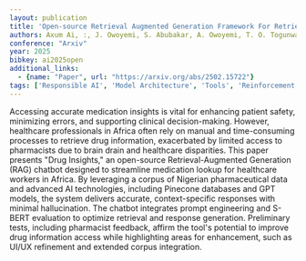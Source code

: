```yaml
---
layout: publication
title: 'Open-source Retrieval Augmented Generation Framework For Retrieving Accurate Medication Insights From Formularies For African Healthcare Workers'
authors: Axum Ai, :, J. Owoyemi, S. Abubakar, A. Owoyemi, T. O. Togunwa, F. C. Madubuko, S. Oyatoye, Z. Oyetolu, K. Akyea, A. O. Mohammed, A. Adebakin
conference: "Arxiv"
year: 2025
bibkey: ai2025open
additional_links:
  - {name: "Paper", url: "https://arxiv.org/abs/2502.15722"}
tags: ['Responsible AI', 'Model Architecture', 'Tools', 'Reinforcement Learning', 'RAG', 'GPT', 'BERT', 'Prompting']
---
```

Accessing accurate medication insights is vital for enhancing patient safety,
minimizing errors, and supporting clinical decision-making. However, healthcare
professionals in Africa often rely on manual and time-consuming processes to
retrieve drug information, exacerbated by limited access to pharmacists due to
brain drain and healthcare disparities. This paper presents "Drug Insights," an
open-source Retrieval-Augmented Generation (RAG) chatbot designed to streamline
medication lookup for healthcare workers in Africa. By leveraging a corpus of
Nigerian pharmaceutical data and advanced AI technologies, including Pinecone
databases and GPT models, the system delivers accurate, context-specific
responses with minimal hallucination. The chatbot integrates prompt engineering
and S-BERT evaluation to optimize retrieval and response generation.
Preliminary tests, including pharmacist feedback, affirm the tool's potential
to improve drug information access while highlighting areas for enhancement,
such as UI/UX refinement and extended corpus integration.
